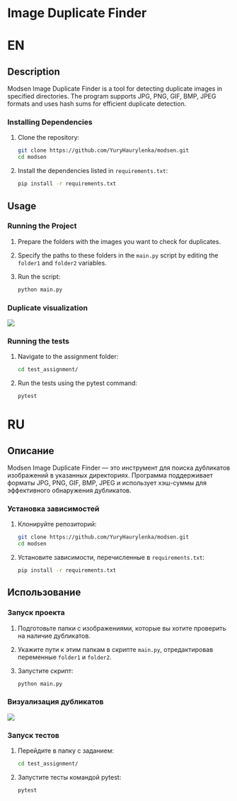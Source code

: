 # Image Duplicate Finder


# EN

## Description

Modsen Image Duplicate Finder is a tool for detecting duplicate images in specified directories. The program supports JPG, PNG, GIF, BMP, JPEG formats and uses hash sums for efficient duplicate detection.

### Installing Dependencies

1. Clone the repository:

    ```bash
    git clone https://github.com/YuryHaurylenka/modsen.git
    cd modsen
    ```

2. Install the dependencies listed in `requirements.txt`:

    ```bash
    pip install -r requirements.txt
    ```

## Usage

### Running the Project

1. Prepare the folders with the images you want to check for duplicates.
2. Specify the paths to these folders in the `main.py` script by editing the `folder1` and `folder2` variables.
3. Run the script:

    ```bash
    python main.py
    ```
   
### Duplicate visualization

![](https://github.com/YuryHaurylenka/modsen_python/blob/develop/test_assignment/screenshots/visualizing.png)

### Running the tests

1. Navigate to the assignment folder:
   
   ```bash
   cd test_assignment/
   ```

2. Run the tests using the pytest command:
   
   ```bash
   pytest
   ```
   

# RU

## Описание

Modsen Image Duplicate Finder — это инструмент для поиска дубликатов изображений в указанных директориях. Программа поддерживает форматы JPG, PNG, GIF, BMP, JPEG и использует хэш-суммы для эффективного обнаружения дубликатов.


### Установка зависимостей

1. Клонируйте репозиторий:

    ```bash
    git clone https://github.com/YuryHaurylenka/modsen.git
    cd modsen
    ```

2. Установите зависимости, перечисленные в `requirements.txt`:

    ```bash
    pip install -r requirements.txt
    ```

## Использование

### Запуск проекта

1. Подготовьте папки с изображениями, которые вы хотите проверить на наличие дубликатов.
2. Укажите пути к этим папкам в скрипте `main.py`, отредактировав переменные `folder1` и `folder2`.
3. Запустите скрипт:

    ```bash
    python main.py
    ```
   
### Визуализация дубликатов

![](https://github.com/YuryHaurylenka/modsen_python/blob/develop/test_assignment/screenshots/visualizing.png)
   
### Запуск тестов

1. Перейдите в папку с заданием:

   ```bash
   cd test_assignment/
   ```

2. Запустите тесты командой pytest:
   
   ```bash
   pytest
   ```
